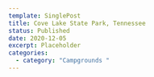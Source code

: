 ```yaml
---
template: SinglePost
title: Cove Lake State Park, Tennessee
status: Published
date: 2020-12-05
excerpt: Placeholder
categories:
  - category: "Campgrounds "
---
```



![]()